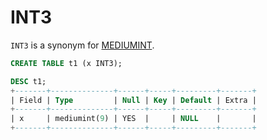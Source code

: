 # INT3

`INT3` is a synonym for [MEDIUMINT](/columns-storage-engines-and-plugins/data-types/data-types-numeric-data-types/mediumint/).

```sql
CREATE TABLE t1 (x INT3);

DESC t1;
+-------+--------------+------+-----+---------+-------+
| Field | Type         | Null | Key | Default | Extra |
+-------+--------------+------+-----+---------+-------+
| x     | mediumint(9) | YES  |     | NULL    |       |
+-------+--------------+------+-----+---------+-------+
```